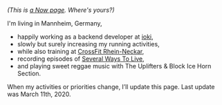 <!-- 
.. title: What I'm doing at the moment
.. slug: now
.. date: 2016-06-22 17:44:06 UTC-05:00
.. tags: 
.. category: 
.. link: 
.. description: 
.. type: text
-->

*(This is [a Now page](http://nownownow.com/about). Where's yours?)*


I'm living in Mannheim, Germany,

- happily working as a backend developer at [ioki](https://ioki.com/),
- slowly but surely increasing my running activities,
- while also training at [CrossFit Rhein-Neckar](http://www.crossfit-rhein-neckar.de/),
- recording episodes of [Several Ways To Live](https://severalwaystolive.com/),
- and playing sweet reggae music with The Uplifters & Block Ice Horn Section.

When my activities or priorities change, I’ll update this page. Last update was March 11th, 2020.
